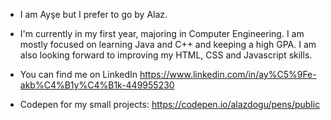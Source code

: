 -  I am Ayşe but I prefer to go by Alaz.
-  I'm currently in my first year, majoring in Computer Engineering. I am mostly focused on learning Java and C++ and keeping a high GPA. I am also looking forward to improving my HTML, CSS and Javascript skills.

  
-  You can find me on LinkedIn https://www.linkedin.com/in/ay%C5%9Fe-akb%C4%B1y%C4%B1k-449955230
-  Codepen for my small projects: https://codepen.io/alazdogu/pens/public

